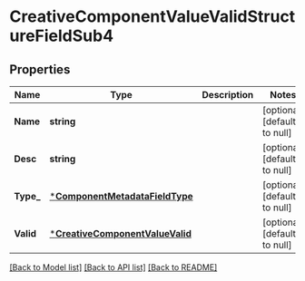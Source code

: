 # CreativeComponentValueValidStructureFieldSub4

## Properties
Name | Type | Description | Notes
------------ | ------------- | ------------- | -------------
**Name** | **string** |  | [optional] [default to null]
**Desc** | **string** |  | [optional] [default to null]
**Type_** | [***ComponentMetadataFieldType**](ComponentMetadataFieldType.md) |  | [optional] [default to null]
**Valid** | [***CreativeComponentValueValid**](creative_component_value_valid.md) |  | [optional] [default to null]

[[Back to Model list]](../README.md#documentation-for-models) [[Back to API list]](../README.md#documentation-for-api-endpoints) [[Back to README]](../README.md)


